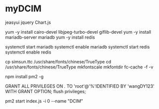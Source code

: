 # myDCIM

jeasyui
jquery
Chart.js

yum -y install cairo-devel libjpeg-turbo-devel giflib-devel
yum -y install mariadb-server mariadb 
yum -y install redis

systemctl start mariadb
systemctl enable mariadb
systemctl start redis
systemctl enable redis

cp simsun.ttc /usr/share/fonts/chinese/TrueType
cd /usr/share/fonts/chinese/TrueType
mkfontscale
mkfontdir
fc-cache -f -v

npm install pm2 -g

GRANT ALL PRIVILEGES ON *.* TO 'root'@'%'IDENTIFIED BY 'wangDY123' WITH GRANT OPTION; 
flush privileges;

pm2 start index.js -i 0 --name "DCIM"